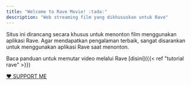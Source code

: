 ```yaml
---
title: "Welcome to Rave Movie! :tada:"
description: "Web streaming film yang dikhususkan untuk Rave"
---
```


Situs ini dirancang secara khusus untuk menonton film menggunakan aplikasi Rave. Agar mendapatkan pengalaman terbaik, sangat disarankan untuk menggunakan aplikasi Rave saat menonton.

Baca panduan untuk memutar video melalui Rave [disini]({{< ref "tutorial rave" >}})

[❤️ SUPPORT ME](https://saweria.co/Ryoo1)



